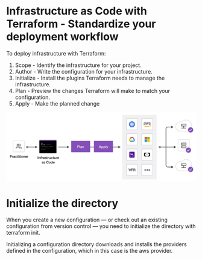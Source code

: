 # Infrastructure as Code with Terraform - Standardize your deployment workflow
To deploy infrastructure with Terraform:
1. Scope - Identify the infrastructure for your project.
2. Author - Write the configuration for your infrastructure.
3. Initialize - Install the plugins Terraform needs to manage the infrastructure.
4. Plan - Preview the changes Terraform will make to match your configuration.
5. Apply - Make the planned change

![Alt text](image.png)

# Initialize the directory
When you create a new configuration — or check out an existing configuration from version control — you need to initialize the directory with terraform init.

Initializing a configuration directory downloads and installs the providers defined in the configuration, which in this case is the aws provider.